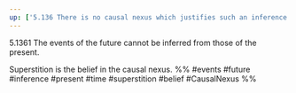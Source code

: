 ```yaml
---
up: ['5.136 There is no causal nexus which justifies such an inference.']
---
```

5.1361 The events of the future cannot be inferred from those of the present.

Superstition is the belief in the causal nexus.
%%
#events #future #inference #present #time #superstition #belief #CausalNexus %%
